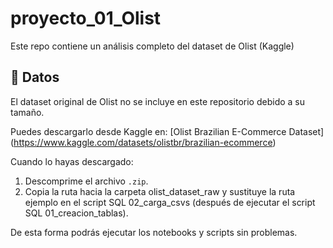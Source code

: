 # proyecto_01_Olist
Este repo contiene un análisis completo del dataset de Olist (Kaggle)

## 📂 Datos

El dataset original de Olist no se incluye en este repositorio debido a su tamaño.

Puedes descargarlo desde Kaggle en: [Olist Brazilian E-Commerce Dataset] (https://www.kaggle.com/datasets/olistbr/brazilian-ecommerce)

Cuando lo hayas descargado:

1. Descomprime el archivo `.zip`.
2. Copia la ruta hacia la carpeta olist_dataset_raw y sustituye la ruta ejemplo en el script SQL 02_carga_csvs (después de ejecutar el script SQL 01_creacion_tablas).

De esta forma podrás ejecutar los notebooks y scripts sin problemas.
